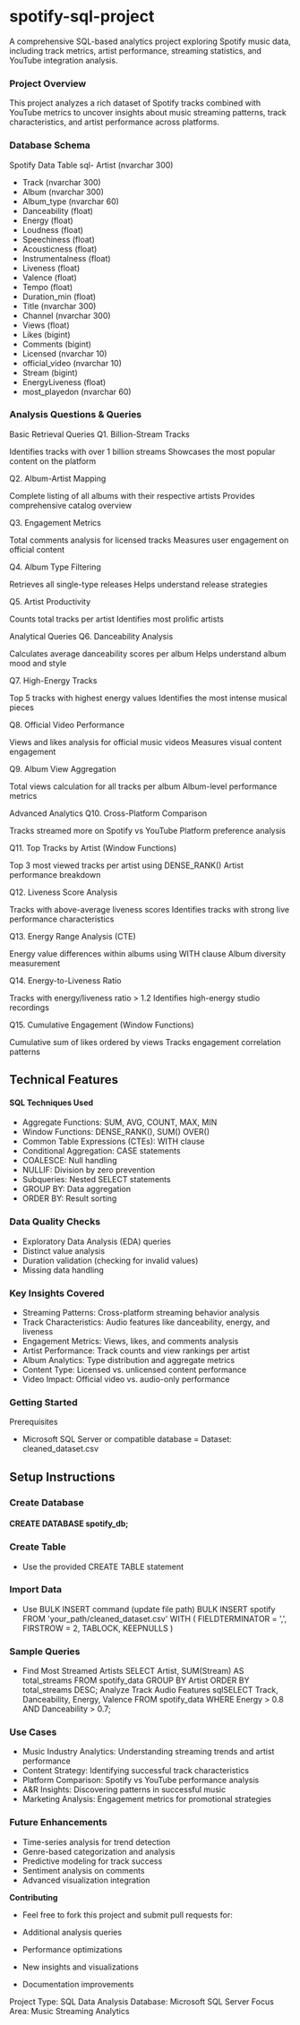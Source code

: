 # spotify-sql-project

A comprehensive SQL-based analytics project exploring Spotify music data, including track metrics, artist performance, streaming statistics, and YouTube integration analysis.

### Project Overview
This project analyzes a rich dataset of Spotify tracks combined with YouTube metrics to uncover insights about music streaming patterns, track characteristics, and artist performance across platforms.

### Database Schema
Spotify Data Table
sql- Artist (nvarchar 300)
- Track (nvarchar 300)
- Album (nvarchar 300)
- Album_type (nvarchar 60)
- Danceability (float)
- Energy (float)
- Loudness (float)
- Speechiness (float)
- Acousticness (float)
- Instrumentalness (float)
- Liveness (float)
- Valence (float)
- Tempo (float)
- Duration_min (float)
- Title (nvarchar 300)
- Channel (nvarchar 300)
- Views (float)
- Likes (bigint)
- Comments (bigint)
- Licensed (nvarchar 10)
- official_video (nvarchar 10)
- Stream (bigint)
- EnergyLiveness (float)
- most_playedon (nvarchar 60)

### Analysis Questions & Queries
Basic Retrieval Queries
Q1. Billion-Stream Tracks

Identifies tracks with over 1 billion streams
Showcases the most popular content on the platform

Q2. Album-Artist Mapping

Complete listing of all albums with their respective artists
Provides comprehensive catalog overview

Q3. Engagement Metrics

Total comments analysis for licensed tracks
Measures user engagement on official content

Q4. Album Type Filtering

Retrieves all single-type releases
Helps understand release strategies

Q5. Artist Productivity

Counts total tracks per artist
Identifies most prolific artists

Analytical Queries
Q6. Danceability Analysis

Calculates average danceability scores per album
Helps understand album mood and style

Q7. High-Energy Tracks

Top 5 tracks with highest energy values
Identifies the most intense musical pieces

Q8. Official Video Performance

Views and likes analysis for official music videos
Measures visual content engagement

Q9. Album View Aggregation

Total views calculation for all tracks per album
Album-level performance metrics

Advanced Analytics
Q10. Cross-Platform Comparison

Tracks streamed more on Spotify vs YouTube
Platform preference analysis

Q11. Top Tracks by Artist (Window Functions)

Top 3 most viewed tracks per artist using DENSE_RANK()
Artist performance breakdown

Q12. Liveness Score Analysis

Tracks with above-average liveness scores
Identifies tracks with strong live performance characteristics

Q13. Energy Range Analysis (CTE)

Energy value differences within albums using WITH clause
Album diversity measurement

Q14. Energy-to-Liveness Ratio

Tracks with energy/liveness ratio > 1.2
Identifies high-energy studio recordings

Q15. Cumulative Engagement (Window Functions)

Cumulative sum of likes ordered by views
Tracks engagement correlation patterns

## Technical Features
#### SQL Techniques Used

- Aggregate Functions: SUM, AVG, COUNT, MAX, MIN
- Window Functions: DENSE_RANK(), SUM() OVER()
- Common Table Expressions (CTEs): WITH clause
- Conditional Aggregation: CASE statements
- COALESCE: Null handling
- NULLIF: Division by zero prevention
- Subqueries: Nested SELECT statements
- GROUP BY: Data aggregation
- ORDER BY: Result sorting

### Data Quality Checks

- Exploratory Data Analysis (EDA) queries
- Distinct value analysis
- Duration validation (checking for invalid values)
- Missing data handling

### Key Insights Covered

- Streaming Patterns: Cross-platform streaming behavior analysis
- Track Characteristics: Audio features like danceability, energy, and liveness
- Engagement Metrics: Views, likes, and comments analysis
- Artist Performance: Track counts and view rankings per artist
- Album Analytics: Type distribution and aggregate metrics
- Content Type: Licensed vs. unlicensed content performance
- Video Impact: Official video vs. audio-only performance

### Getting Started
Prerequisites

- Microsoft SQL Server or compatible database
= Dataset: cleaned_dataset.csv

## Setup Instructions

### Create Database

#### CREATE DATABASE spotify_db;

### Create Table

- Use the provided CREATE TABLE statement

### Import Data

- Use BULK INSERT command (update file path)
BULK INSERT spotify
FROM 'your_path/cleaned_dataset.csv'
WITH (
    FIELDTERMINATOR = ',',
    FIRSTROW = 2,
    TABLOCK,
    KEEPNULLS
)



### Sample Queries
- Find Most Streamed Artists
SELECT Artist, SUM(Stream) AS total_streams
FROM spotify_data
GROUP BY Artist
ORDER BY total_streams DESC;
Analyze Track Audio Features
sqlSELECT Track, Danceability, Energy, Valence
FROM spotify_data
WHERE Energy > 0.8 AND Danceability > 0.7;

### Use Cases

- Music Industry Analytics: Understanding streaming trends and artist performance
- Content Strategy: Identifying successful track characteristics
- Platform Comparison: Spotify vs YouTube performance analysis
- A&R Insights: Discovering patterns in successful music
- Marketing Analysis: Engagement metrics for promotional strategies

### Future Enhancements

- Time-series analysis for trend detection
- Genre-based categorization and analysis
- Predictive modeling for track success
- Sentiment analysis on comments
- Advanced visualization integration

**Contributing**
- Feel free to fork this project and submit pull requests for:

- Additional analysis queries
- Performance optimizations
- New insights and visualizations
- Documentation improvements



Project Type: SQL Data Analysis
Database: Microsoft SQL Server
Focus Area: Music Streaming Analytics
